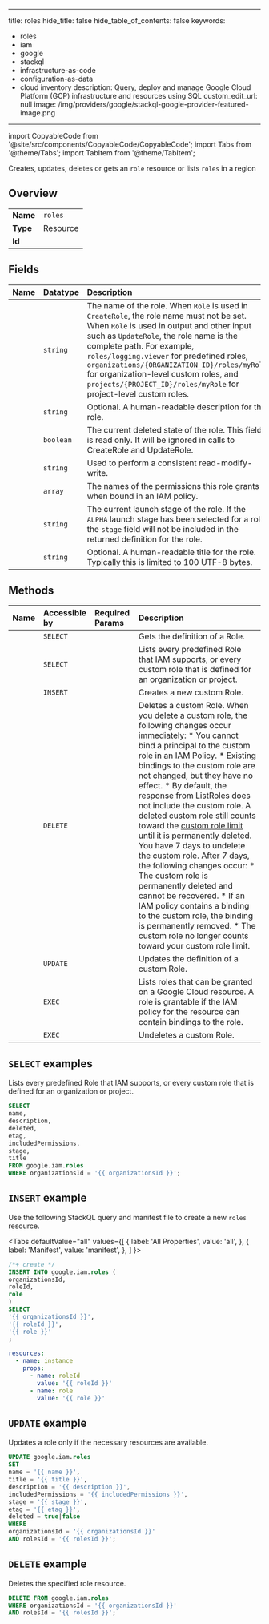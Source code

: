 
---
title: roles
hide_title: false
hide_table_of_contents: false
keywords:
  - roles
  - iam
  - google
  - stackql
  - infrastructure-as-code
  - configuration-as-data
  - cloud inventory
description: Query, deploy and manage Google Cloud Platform (GCP) infrastructure and resources using SQL
custom_edit_url: null
image: /img/providers/google/stackql-google-provider-featured-image.png
---

import CopyableCode from '@site/src/components/CopyableCode/CopyableCode';
import Tabs from '@theme/Tabs';
import TabItem from '@theme/TabItem';

Creates, updates, deletes or gets an <code>role</code> resource or lists <code>roles</code> in a region

## Overview
<table><tbody>
<tr><td><b>Name</b></td><td><code>roles</code></td></tr>
<tr><td><b>Type</b></td><td>Resource</td></tr>
<tr><td><b>Id</b></td><td><CopyableCode code="google.iam.roles" /></td></tr>
</tbody></table>

## Fields
| Name | Datatype | Description |
|:-----|:---------|:------------|
| <CopyableCode code="name" /> | `string` | The name of the role. When `Role` is used in `CreateRole`, the role name must not be set. When `Role` is used in output and other input such as `UpdateRole`, the role name is the complete path. For example, `roles/logging.viewer` for predefined roles, `organizations/{ORGANIZATION_ID}/roles/myRole` for organization-level custom roles, and `projects/{PROJECT_ID}/roles/myRole` for project-level custom roles. |
| <CopyableCode code="description" /> | `string` | Optional. A human-readable description for the role. |
| <CopyableCode code="deleted" /> | `boolean` | The current deleted state of the role. This field is read only. It will be ignored in calls to CreateRole and UpdateRole. |
| <CopyableCode code="etag" /> | `string` | Used to perform a consistent read-modify-write. |
| <CopyableCode code="includedPermissions" /> | `array` | The names of the permissions this role grants when bound in an IAM policy. |
| <CopyableCode code="stage" /> | `string` | The current launch stage of the role. If the `ALPHA` launch stage has been selected for a role, the `stage` field will not be included in the returned definition for the role. |
| <CopyableCode code="title" /> | `string` | Optional. A human-readable title for the role. Typically this is limited to 100 UTF-8 bytes. |

## Methods
| Name | Accessible by | Required Params | Description |
|:-----|:--------------|:----------------|:------------|
| <CopyableCode code="get" /> | `SELECT` | <CopyableCode code="organizationsId, rolesId" /> | Gets the definition of a Role. |
| <CopyableCode code="list" /> | `SELECT` | <CopyableCode code="organizationsId" /> | Lists every predefined Role that IAM supports, or every custom role that is defined for an organization or project. |
| <CopyableCode code="create" /> | `INSERT` | <CopyableCode code="organizationsId" /> | Creates a new custom Role. |
| <CopyableCode code="delete" /> | `DELETE` | <CopyableCode code="organizationsId, rolesId" /> | Deletes a custom Role. When you delete a custom role, the following changes occur immediately: * You cannot bind a principal to the custom role in an IAM Policy. * Existing bindings to the custom role are not changed, but they have no effect. * By default, the response from ListRoles does not include the custom role. A deleted custom role still counts toward the [custom role limit](https://cloud.google.com/iam/help/limits) until it is permanently deleted. You have 7 days to undelete the custom role. After 7 days, the following changes occur: * The custom role is permanently deleted and cannot be recovered. * If an IAM policy contains a binding to the custom role, the binding is permanently removed. * The custom role no longer counts toward your custom role limit. |
| <CopyableCode code="patch" /> | `UPDATE` | <CopyableCode code="organizationsId, rolesId" /> | Updates the definition of a custom Role. |
| <CopyableCode code="query_grantable_roles" /> | `EXEC` | <CopyableCode code="" /> | Lists roles that can be granted on a Google Cloud resource. A role is grantable if the IAM policy for the resource can contain bindings to the role. |
| <CopyableCode code="undelete" /> | `EXEC` | <CopyableCode code="organizationsId, rolesId" /> | Undeletes a custom Role. |

## `SELECT` examples

Lists every predefined Role that IAM supports, or every custom role that is defined for an organization or project.

```sql
SELECT
name,
description,
deleted,
etag,
includedPermissions,
stage,
title
FROM google.iam.roles
WHERE organizationsId = '{{ organizationsId }}'; 
```

## `INSERT` example

Use the following StackQL query and manifest file to create a new <code>roles</code> resource.

<Tabs
    defaultValue="all"
    values={[
        { label: 'All Properties', value: 'all', },
        { label: 'Manifest', value: 'manifest', },
    ]
}>
<TabItem value="all">

```sql
/*+ create */
INSERT INTO google.iam.roles (
organizationsId,
roleId,
role
)
SELECT 
'{{ organizationsId }}',
'{{ roleId }}',
'{{ role }}'
;
```
</TabItem>
<TabItem value="manifest">

```yaml
resources:
  - name: instance
    props:
      - name: roleId
        value: '{{ roleId }}'
      - name: role
        value: '{{ role }}'

```
</TabItem>
</Tabs>

## `UPDATE` example

Updates a role only if the necessary resources are available.

```sql
UPDATE google.iam.roles
SET 
name = '{{ name }}',
title = '{{ title }}',
description = '{{ description }}',
includedPermissions = '{{ includedPermissions }}',
stage = '{{ stage }}',
etag = '{{ etag }}',
deleted = true|false
WHERE 
organizationsId = '{{ organizationsId }}'
AND rolesId = '{{ rolesId }}';
```

## `DELETE` example

Deletes the specified role resource.

```sql
DELETE FROM google.iam.roles
WHERE organizationsId = '{{ organizationsId }}'
AND rolesId = '{{ rolesId }}';
```
